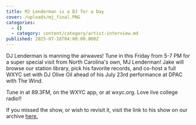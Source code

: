 ```yaml
---
title: MJ Lenderman is a DJ for a Day
cover: /uploads/mj_final.PNG
categories:
  - {}
  - category: content/category/artist-interview.md
published: 2025-07-18T04:00:00.000Z
---
```


DJ Lenderman is manning the airwaves! Tune in this Friday from 5-7 PM for a super special visit from North Carolina's own, MJ Lenderman! Jake will browse our station library, pick his favorite records, and co-host a full WXYC set with DJ Olive Oil ahead of his July 23rd performance at DPAC with The Wind.

Tune in at 89.3FM, on the WXYC app, or at wxyc.org. Love live college radio!!

If you missed the show, or wish to revisit it, visit the link to his show on our archive [here.](https://archive.wxyc.org/?t=20250718170000 "MJ Lenderman DJ Set")
